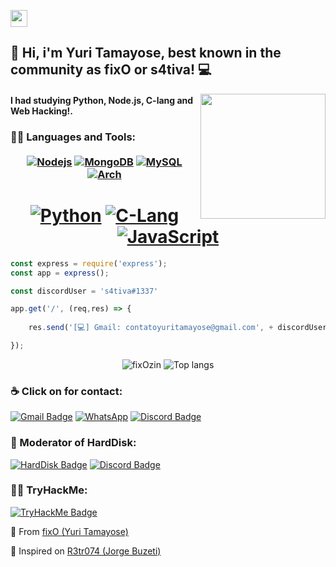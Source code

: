 <p align="left">
  <img src="https://user-images.githubusercontent.com/5679180/79618120-0daffb80-80be-11ea-819e-d2b0fa904d07.gif" width="27px">
</p>

## 👋 Hi, i'm Yuri Tamayose, best known in the community as fixO or s4tiva! :computer:
<img align='right' src='https://cdn.discordapp.com/attachments/839173370783596615/876670142052991006/dc6u7t8-9d967db3-e510-4daa-a9a5-3d4962b2ef0d.gif' width='200"'>

#### I had studying Python, Node.js, C-lang and Web Hacking!.

 ### 👨‍💻 Languages and Tools: <br></br> <div align="center"> [![Nodejs](https://img.shields.io/badge/Node.js-43853D?style=for-the-badge&logo=node.js&logoColor=white)](https://nodejs.org/) [![MongoDB](https://img.shields.io/badge/MongoDB-4EA94B?style=for-the-badge&logo=mongodb&logoColor=white)](https://www.mongodb.com) [![MySQL](https://img.shields.io/badge/MySQL-00000F?style=for-the-badge&logo=mysql&logoColor=white)](https://www.mysql.com/) [![Arch](https://img.shields.io/badge/Arch_Linux-1793D1?style=for-the-badge&logo=arch-linux&logoColor=white)](https://archlinux.org/)
</div>

# <div align="center"> [![Python](https://img.shields.io/badge/Python-14354C?style=for-the-badge&logo=python&logoColor=white)](https://www.python.org/) [![C-Lang](https://img.shields.io/badge/C-00599C?style=for-the-badge&logo=c&logoColor=white)](https://docs.microsoft.com/pt-br/cpp/c-language/?view=msvc-160) [![JavaScript](https://img.shields.io/badge/JavaScript-323330?style=for-the-badge&logo=javascript&logoColor=F7DF1E)](https://www.javascript.com/)    
  
</div>

            
```node.js
const express = require('express');
const app = express();

const discordUser = 's4tiva#1337'

app.get('/', (req,res) => {
    
    res.send('[💻] Gmail: contatoyuritamayose@gmail.com', + discordUser),

});

```

<p align="center">
  <img src="https://github-readme-stats.vercel.app/api?username=fixOzin&show_icons=true&title_color=fff&icon_color=00d9ff&text_color=c9d1d9&bg_color=161b22" alt="fixOzin" />
    <img src="https://github-readme-stats.vercel.app/api/top-langs/?username=fixOzin&layout=compact&show_icons=true&title_color=fff&icon_color=fff&text_color=c9d1d9&bg_color=161b22" alt="Top langs" />
</p>

### ☕ Click on for contact: 
[![Gmail Badge]( 	https://img.shields.io/badge/Gmail-D14836?style=for-the-badge&logo=gmail&logoColor=white)](mailto:contatoyuritamayose@gmail.com) [![WhatsApp]( 	https://img.shields.io/badge/WhatsApp-25D366?style=for-the-badge&logo=whatsapp&logoColor=white)](https://api.whatsapp.com/send?phone=5511997147338&text=Ol%C3%A1%20Yuri%2C%20vi%20seu%20perfil%20no%20Github!!!.) [![Discord Badge](https://img.shields.io/badge/Discord-7289DA?style=for-the-badge&logo=discord&logoColor=white)](https://discord.gg/X6eDASgFtw)

### 👻 Moderator of HardDisk:
[![HardDisk Badge](https://img.shields.io/website-up-down-green-red/http/monip.org.svg)](https://harddisk.com.br/) [![Discord Badge](https://img.shields.io/badge/Discord-7289DA?style=for-the-badge&logo=discord&logoColor=white)](https://discord.gg/f6aUQvEfeM)

### 🐱‍💻 TryHackMe:
[![TryHackMe Badge](https://img.shields.io/badge/-s4tiva-9fef00?style=flat-square&logo=Try-Hack-Me&logoColor=red&link=https://tryhackme.com/p/s1rpent)](https://tryhackme.com/p/s1rpent)

💫 From [fixO (Yuri Tamayose)](https://github.com/gOldiz)

👾 Inspired on [R3tr074 (Jorge Buzeti)](https://github.com/R3tr074)
